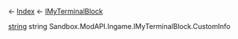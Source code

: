 ← [Index](Api-Index) ← [IMyTerminalBlock](Sandbox.ModAPI.Ingame.IMyTerminalBlock)

[string](System.String) string Sandbox.ModAPI.Ingame.IMyTerminalBlock.CustomInfo